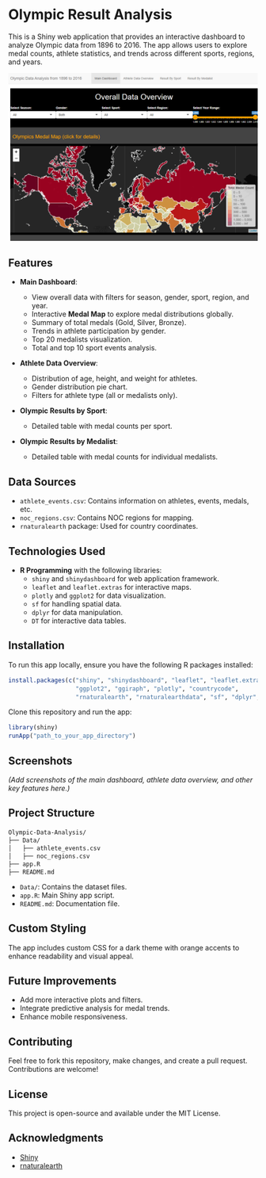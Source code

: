 # Olympic Result Analysis

This is a Shiny web application that provides an interactive dashboard to analyze Olympic data from 1896 to 2016. The app allows users to explore medal counts, athlete statistics, and trends across different sports, regions, and years.

![Dashboard](dashboard-image.png)  

## Features

- **Main Dashboard**:  
  - View overall data with filters for season, gender, sport, region, and year.  
  - Interactive **Medal Map** to explore medal distributions globally.  
  - Summary of total medals (Gold, Silver, Bronze).  
  - Trends in athlete participation by gender.  
  - Top 20 medalists visualization.  
  - Total and top 10 sport events analysis.  

- **Athlete Data Overview**:  
  - Distribution of age, height, and weight for athletes.  
  - Gender distribution pie chart.  
  - Filters for athlete type (all or medalists only).  

- **Olympic Results by Sport**:  
  - Detailed table with medal counts per sport.  

- **Olympic Results by Medalist**:  
  - Detailed table with medal counts for individual medalists.  

## Data Sources

- `athlete_events.csv`: Contains information on athletes, events, medals, etc.  
- `noc_regions.csv`: Contains NOC regions for mapping.  
- `rnaturalearth` package: Used for country coordinates.  

## Technologies Used

- **R Programming** with the following libraries:
  - `shiny` and `shinydashboard` for web application framework.  
  - `leaflet` and `leaflet.extras` for interactive maps.  
  - `plotly` and `ggplot2` for data visualization.  
  - `sf` for handling spatial data.  
  - `dplyr` for data manipulation.  
  - `DT` for interactive data tables.  

## Installation

To run this app locally, ensure you have the following R packages installed:

```R
install.packages(c("shiny", "shinydashboard", "leaflet", "leaflet.extras", 
                   "ggplot2", "ggiraph", "plotly", "countrycode", 
                   "rnaturalearth", "rnaturalearthdata", "sf", "dplyr", "DT"))
```

Clone this repository and run the app:

```R
library(shiny)
runApp("path_to_your_app_directory")
```

## Screenshots

*(Add screenshots of the main dashboard, athlete data overview, and other key features here.)*

## Project Structure
```
Olympic-Data-Analysis/
├── Data/
│   ├── athlete_events.csv
│   ├── noc_regions.csv
├── app.R
├── README.md
```

- `Data/`: Contains the dataset files.
- `app.R`: Main Shiny app script.
- `README.md`: Documentation file.

## Custom Styling

The app includes custom CSS for a dark theme with orange accents to enhance readability and visual appeal.

## Future Improvements

- Add more interactive plots and filters.  
- Integrate predictive analysis for medal trends.  
- Enhance mobile responsiveness.  

## Contributing

Feel free to fork this repository, make changes, and create a pull request. Contributions are welcome!

## License

This project is open-source and available under the MIT License.

## Acknowledgments

- [Shiny](https://shiny.posit.co/)  
- [rnaturalearth](https://cran.r-project.org/web/packages/rnaturalearth/)  
